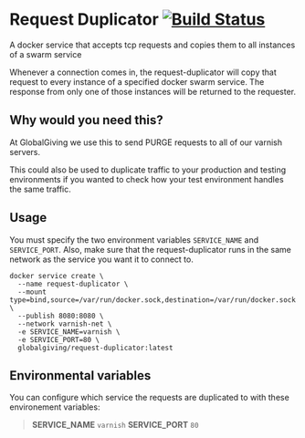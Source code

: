 # Request Duplicator [![Build Status](https://travis-ci.org/globalgiving/docker-request-duplicator.svg?branch=master)](https://travis-ci.org/globalgiving/docker-request-duplicator)

A docker service that accepts tcp requests and copies them to all instances of a swarm service

Whenever a connection comes in, the request-duplicator will copy that request to every instance of a specified docker swarm service. The response from only one of those instances will be returned to the requester.

## Why would you need this?

At GlobalGiving we use this to send PURGE requests to all of our varnish servers.

This could also be used to duplicate traffic to your production and testing environments if you wanted to check how your test environment handles the same traffic.

## Usage

You must specify the two environment variables `SERVICE_NAME` and `SERVICE_PORT`.  Also, make sure that the request-duplicator runs in the same network as the service you want it to connect to.

```
docker service create \
  --name request-duplicator \
  --mount type=bind,source=/var/run/docker.sock,destination=/var/run/docker.sock \
  --publish 8080:8080 \
  --network varnish-net \
  -e SERVICE_NAME=varnish \
  -e SERVICE_PORT=80 \
  globalgiving/request-duplicator:latest
```

## Environmental variables

You can configure which service the requests are duplicated to with these environement variables:

> **SERVICE_NAME** `varnish`
> **SERVICE_PORT** `80`
